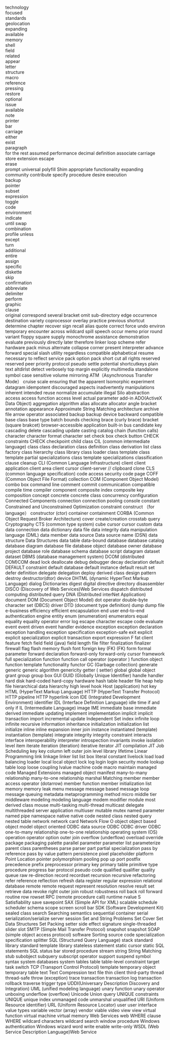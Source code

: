 technology	
focused		
standards	
geolocation     
expanding	
available	
memory		
shell	   
field	  
related   
appear    
letter	  
structure  
macro	   
reference  
pressing   
restore	   
optional   
issue	   
available  
note       
printer    
bar	   
carriage   
either     
exist      
paragraph  
for the rest 
assumed	
performance 
decimal 
definition 
associate 
carriage
store 
extension 
escape	
erase	
prompt 
universal 
polyfill 
Shim 
appropriate 
functionality 
expanding 
community 
contribute
specify 
procedure 
desire 
execution    
backup    
pointer    
subset   
expression      
toggle     
code   
environment  
indicate    
until 
swap   
combination    
profile 
unless    
except    
turn  
additional    
entire   
assign   
specific  
diskette    
skip    
confirmation    
abbreviate    
delimiter   
perform    
graphic   
clause  
original
correspond
several
bracket
omit
sub-directory
edge
occurrence
destination
variety
coprocessor
overlay
practice
previous
shortcut
determine
chapter
recover
sign
recall
alias
quote
correct
force
undo
environ
temporary
encounter
across
wildcard
spill
speech
occur
memo
prior
round
variant
floppy
square
supply
monochrome
assistance
demonstration
evaluate
previously
directly
later
therefore
linker
loop
scheme
refer
hardware
pack
minus
alternate
collapse
corner
present
interpreter
advance
forward
special
slash
utility
regardless
compatible
alphabetical
resume
necessary to reflect
service pack
option pack
short cut
all rights reserved
reserved
peer
priority
protocol
pseudo
settle
potential
shortcutkeys
plain text
altdirlst
detect
verbosely
top margin
explicitly
multimedia
standalone
symbol
case sensitive
volume
mirroring
ATM（Asynchronous Transfer Mode）
cruise
scale
ensuring that the apparent
Isomorphic
experiment
datagram
idempotent
discouraged
aspects
inadvertently
manipulations
inherent
intended
reuse
normalize
accumulate
illegal
Silo
abstraction
access
access function
access level
actual parameter
add-in 
ADO(ActiveX Data Object)
aggregation 
algorithm 
alias 
allocate 
allocator
angle bracket 
annotation 
appearance 
Approximate String Matching 
architecture 
archive file 
arrow operator 
associated 
backup 
backup device
backward compatible 
base class 
base type 
batch 
bounds checking 
brace (curly brace) 
bracket (square brakcet) 
browser-accessible application 
built-in 
bus 
candidate key 
cascading delete 
cascading update 
casting 
catalog 
chain (function calls)
character 
character format 
character set 
check box 
check button 
CHECK constraints CHECK
checkpoint 
child class 
CIL (common intermediate language)
class 
class declaration 
class definition 
class derivation list 
class factory 
class hierarchy 
class library 
class loader 
class template 
class template partial specializations 
class template specializations 
classification 
clause 
cleanup 
CLI (Common Language Infrastructure) 
client 
client application 
client area 
client cursor 
client-server //
clipboard 
clone 
CLS (common language specification) 
code access security 
code page 
COFF (Common Object File Format) 
collection 
COM (Component Object Model) 
combo box 
command line 
comment 
commit 
communication 
compatible 
compile time 
compiler 
component
composite index 
composite key 
composition 
concept 
concrete
concrete class 
concurrency 
configuration 
Connected Components 
connection 
connection pooling 
console 
constant 
Constrained and Unconstrained Optimization 
constraint 
construct （for language）
constructor (ctor) 
container 
containment
CORBA (Common Object Request Broker Architecture)
cover 
create/creation 
crosstab query 
Cryptography 
CTS (common type system)
cube 
cursor 
cursor 
custom 
data 
data connection 
data dictionary 
data file 
data integrity 
data manipulation language (DML)
data member 
data source 
Data source name (DSN)
data structure
Data Structures 
data table 
data-bound 
database 
database catalog 
database diagram 
database file 
database object 
database owner 
database project 
database role 
database schema 
database script 
datagram 
dataset 
dataset 
DBMS (database management system)
DCOM (distributed COM)COM
dead lock 
deallocate 
debug 
debugger 
decay 
declaration 
default 
DEFAULT constraint
default database 
default instance 
default result set 
defer 
definition 
delegate 
delegation 
deploy 
derived class 
design pattern 
destroy 
destructor(dtor)
device 
DHTML (dynamic HyperText Markup Language)
dialog 
Dictionaries 
digest 
digital 
directive 
directory 
disassembler 
DISCO (Discovery of Web Services)Web Services
dispatch 
distributed computing 
distributed query 
DNA (Distributed interNet Application) 
document 
DOM (Document Object Model)
dot operator
double-byte character set (DBCS)
driver
DTD (document type definition) 
dump 
dump file 
e-business 
efficiency 
efficient 
encapsulation 
end user 
end-to-end authentication 
engine 
entity 
enum (enumeration) 
enumerators 
equal 
equality 
equality operator 
error log 
escape character 
escape code 
evaluate 
event 
event driven 
event handler 
evidence 
exception 
exception declaration 
exception handling 
exception specification 
exception-safe 
exit 
explicit 
explicit specialization 
explicit transaction 
export 
expression 
F
fat client 
feature 
fetch 
field 
field (java)
field length 
file 
filter 
finalization 
finalizer 
firewall 
flag 
flash memory 
flush 
font 
foreign key (FK) (FK)
form 
formal parameter 
forward declaration 
forward-only 
forward-only cursor 
framework 
full specialization 
function 
function call operator (operator ) 
function object 
function template
functionality 
functor 
GC (Garbage collection) 
generate 
generic 
generic algorithm
genericity 
getter ( setter)
global 
global object 
grant 
group 
group box 
GUI 
GUID (Globally Unique Identifier) 
handle 
handler 
hard disk 
hard-coded 
hard-copy 
hardware 
hash table 
header file
heap 
help file 
hierarchical data 
hierarchy 
high level 
hook 
Host (application)
hot key 
HTML (HyperText Markup Language) 
HTTP (HyperText Transfer Protocol) 
HTTP pipeline HTTP
hyperlink 
icon 
IDE (Integrated Development Environment)
identifier 
IDL (Interface Definition Language) 
idle time 
if and only if
IL (Intermediate Language) 
image 
IME 
immediate base 
immediate derived 
immediate updating 
implement 
implementation 
implicit 
implicit transaction
import 
incremental update 
Independent Set 
index 
infinite loop 
infinite recursive 
information 
inheritance 
initialization 
initialization list 
initialize 
inline 
inline expansion 
inner join 
instance 
instantiated (template)
instantiation (template)
integrate 
integrity 
integrity constraint
interacts 
interface 
interoperability 
interpreter 
introspection 
invariants 
invoke 
isolation level 
item 
iterate 
iteration (iteration)
iterative 
iterator 
JIT compilation JIT
Job Scheduling 
key 
key column 
left outer join 
level 
library 
lifetime 
Linear Programming 
link 
linkage 
linker 
list 
list box 
literal constant 
livelock 
load 
load balancing 
loader 
local 
local object 
lock 
log 
login 
login security mode
lookup table 
loop 
loose coupling 
lvalue 
machine code 
macro 
maintain 
managed code 
Managed Extensions 
managed object 
manifest 
many-to-many relationship 
many-to-one relationship 
marshal 
Matching 
member 
member access operator (dotarrow)
member function 
member initialization list
memory 
memory leak 
menu 
message 
message based 
message loop 
message queuing
metadata 
metaprogramming
method 
micro 
middle tier 
middleware 
modeling 
modeling language 
modem 
modifier 
module 
most derived class
mouse 
multi-tasking 
multi-thread 
multicast delegate 
multithreaded server application 
multiuser 
mutable 
mutex 
named parameter 
named pipe 
namespace 
native 
native code 
nested class 
nested query 
nested table 
network 
network card 
Network Flow 
O
object 
object based 
object model 
object oriented 
ODBC data source ODBC
ODBC driver ODBC
one-to-many relationship 
one-to-one relationship 
operating system (OS) 
operation 
operator 
option 
outer join 
overflow (underflow)
overload 
override 
package 
packaging 
palette 
parallel 
parameter 
parameter list 
parameterize 
parent class 
parentheses 
parse 
parser 
part 
partial specialization 
pass by reference 
pass by value 
pattern 
persistence 
pixel 
placeholder 
platform 
Point Location 
pointer 
polymorphism 
pooling 
pop up 
port 
postfix 
precedence 
prefix 
preprocessor 
primary key 
primary table 
primitive type 
procedure 
progress bar 
protocol 
pseudo code
qualified 
qualifier 
quality 
queue 
raw 
re-direction 
record 
recordset
recursion 
recursive 
refactoring 
refer 
reference 
reflection 
refresh data 
register 
regular expression 
relational database 
remote 
remote request 
represent 
resolution 
resolve 
result set 
retrieve data 
revoke 
right outer join 
robust 
robustness 
roll back 
roll forward 
routine 
row 
rowset 
RPC (remote procedure call)
runtime 
rvalue 
S
Satisfiability 
save 
savepoint 
SAX (Simple API for XML)
scalable 
schedule 
scheduler 
schema 
scope 
screen 
scroll bar
SDK (Software Development Kit)
sealed class 
search 
Searching 
semantics 
sequential container
serial 
serialization/serialize 
server 
session 
Set and String Problems 
Set Cover 
Set Data Structures 
Set Packing 
setter 
side effect 
signature 
single-threaded 
slider
slot 
SMTP (Simple Mail Transfer Protocol) 
snapshot 
snapshot 
SOAP (simple object access protocol) 
software 
Sorting 
source code 
specialization 
specification 
splitter 
SQL (Structured Query Language) 
stack 
standard library 
standard template library 
stateless 
statement 
static cursor 
static SQL statements SQL
status bar 
stored procedure 
stream 
string 
String Matching 
stub 
subobject
subquery 
subscript operator 
support 
suspend 
symbol 
syntax 
system databases 
system tables 
table 
table-level constraint 
target 
task switch 
TCP (Transport Control Protocol) 
template 
temporary object 
temporary table 
text 
Text Compression 
text file 
thin client 
third-party 
thread 
thread-safe 
throw (exception)
trace 
transaction 
transaction log 
transaction rollback 
traverse 
trigger 
type 
UDDI(Universary Description Discovery and Integration)
UML (unified modeling language)
unary function 
unary operator 
unboxing 
underflow (overflow)
Unicode 
Union query 
UNIQUE constraints UNIQUE
unique index 
unmanaged code 
unmarshal 
unqualified 
URI (Uniform Resource identifier) 
URL (Uniform Resource Locator) 
user 
user interface 
value types 
variable 
vector (array)
vendor 
viable 
video 
view 
view 
virtual function 
virtual machine 
virtual memory 
Web Services web
WHERE clause WHERE
wildcard characters 
wildcard search 
window procedure 
Windows authentication Windows
wizard 
word 
write enable 
write-only 
WSDL (Web Service Description Language)Web Service
